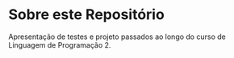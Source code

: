 # Sobre este Repositório

Apresentação de testes e projeto passados ao longo do curso de Linguagem de Programação 2.
